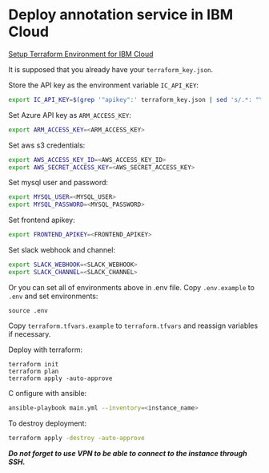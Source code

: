 # Deploy annotation service in IBM Cloud

[Setup Terraform Environment for IBM Cloud](https://ibm.github.io/cloud-enterprise-examples/iac/setup-environment)

It is supposed that you already have your `terraform_key.json`.

Store the API key as the environment variable `IC_API_KEY`:
```bash
export IC_API_KEY=$(grep '"apikey":' terraform_key.json | sed 's/.*: "\(.*\)".*/\1/')
```

Set Azure API key as `ARM_ACCESS_KEY`:
```bash
export ARM_ACCESS_KEY=<ARM_ACCESS_KEY>
```

Set aws s3 credentials:
```bash
export AWS_ACCESS_KEY_ID=<AWS_ACCESS_KEY_ID>
export AWS_SECRET_ACCESS_KEY=<AWS_SECRET_ACCESS_KEY>
```

Set mysql user and password:
```bash
export MYSQL_USER=<MYSQL_USER>
export MYSQL_PASSWORD=<MYSQL_PASSWORD>
```

Set frontend apikey:
```bash
export FRONTEND_APIKEY=<FRONTEND_APIKEY>
```

Set slack webhook and channel:
```bash
export SLACK_WEBHOOK=<SLACK_WEBHOOK>
export SLACK_CHANNEL=<SLACK_CHANNEL>
```

Or you can set all of environments above in .env file.
Copy `.env.example` to `.env` and set environments:
```shell
source .env
```

Copy `terraform.tfvars.example` to `terraform.tfvars` and reassign variables if necessary.

Deploy with terraform:
```
terraform init
terraform plan
terraform apply -auto-approve
```

C onfigure with ansible:
```bash
ansible-playbook main.yml --inventory=<instance_name>
```

To destroy deployment:
```bash
terraform apply -destroy -auto-approve
```

***Do not forget to use VPN to be able to connect to the instance through SSH.***